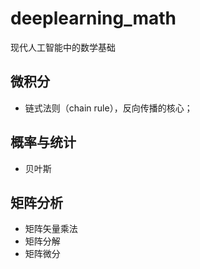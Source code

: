 # deeplearning_math

现代人工智能中的数学基础

## 微积分

- 链式法则（chain rule），反向传播的核心；

## 概率与统计

- 贝叶斯

## 矩阵分析

- 矩阵矢量乘法
- 矩阵分解
- 矩阵微分

